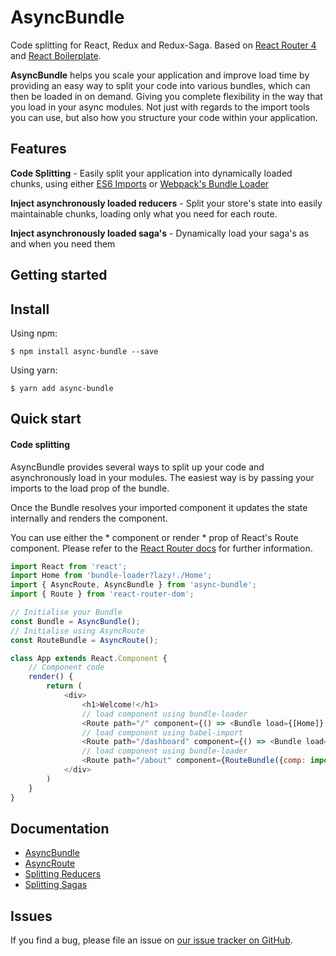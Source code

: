 # AsyncBundle
Code splitting for React, Redux and Redux-Saga.
Based on [React Router 4](https://reacttraining.com/react-router/web/guides/code-splitting) and [React Boilerplate](https://reacttraining.com/react-router/web/guides/code-splitting).

**AsyncBundle** helps you scale your application and improve load time by providing an easy way to split your code into various bundles, which can then be loaded in on demand. Giving you complete flexibility in the way that you load in your async modules. Not just with regards to the import tools you can use, but also how you structure your code within your application.

## Features

**Code Splitting** -
Easily split your application into dynamically loaded chunks, using either [ES6 Imports](https://github.com/airbnb/babel-plugin-dynamic-import-node) or [Webpack's Bundle Loader](https://github.com/webpack-contrib/bundle-loader)

**Inject asynchronously loaded reducers** -
Split your store's state into easily maintainable chunks, loading only what you need for each route.

**Inject asynchronously loaded saga's** - 
Dynamically load your saga's as and when you need them

## Getting started

<a name="install"></a>
## Install
Using npm:
```
$ npm install async-bundle --save
```
Using yarn:
```
$ yarn add async-bundle
```
<a name="quickStart"></a>
## Quick start

#### Code splitting
AsyncBundle provides several ways to split up your code and asynchronously load in your modules. The easiest way is by passing your imports to the load prop of the bundle.

Once the Bundle resolves your imported component it updates the state internally and renders the component.

You can use either the * component or render * prop of React's Route component. Please refer to the [React Router docs](https://reacttraining.com/react-router/web/api/Route/component) for further information.

```js
import React from 'react';
import Home from 'bundle-loader?lazy!./Home';
import { AsyncRoute, AsyncBundle } from 'async-bundle';
import { Route } from 'react-router-dom';

// Initialise your Bundle
const Bundle = AsyncBundle();
// Initialise using AsyncRoute
const RouteBundle = AsyncRoute();

class App extends React.Component {
    // Component code
    render() {
        return (
            <div>
                <h1>Welcome!</h1>
                // load component using bundle-loader
                <Route path="/" component={() => <Bundle load={[Home]} />} />
                // load component using babel-import
                <Route path="/dashboard" component={() => <Bundle load={[import('./Dashboard')]} />} />
                // load component using bundle-loader
                <Route path="/about" component={RouteBundle({comp: import('./Dashboard')})} />
            </div>
        )
    }
}
```

## Documentation
- [AsyncBundle](docs/asyncBundle.md)
- [AsyncRoute](docs/asyncRoute.md)
- [Splitting Reducers](docs/redux.md)
- [Splitting Sagas](docs/sagas.md)


## Issues

If you find a bug, please file an issue on [our issue tracker on GitHub](https://github.com/theboyWhoCriedWoolf/async-bundle/issues).
